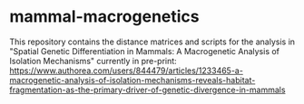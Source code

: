 # mammal-macrogenetics
This repository contains the distance matrices and scripts for the analysis in "Spatial Genetic Differentiation in Mammals: A Macrogenetic Analysis of Isolation Mechanisms" currently in pre-print: https://www.authorea.com/users/844479/articles/1233465-a-macrogenetic-analysis-of-isolation-mechanisms-reveals-habitat-fragmentation-as-the-primary-driver-of-genetic-divergence-in-mammals
